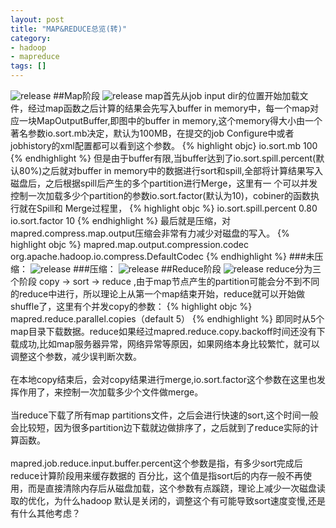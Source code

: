 ```yaml
---
layout: post
title: "MAP&REDUCE总览(转)"
category: 
- hadoop
- mapreduce
tags: []
---
```
















![release](/studies/assets/images/mapreduce.png)
##Map阶段 
 ![release](/studies/assets/images/maps.png)
map首先从job input dir的位置开始加载文件，经过map函数之后计算的结果会先写入buffer in memory中，每一个map对应一块MapOutputBuffer,即图中的buffer in memory,这个memory得大小由一个著名参数io.sort.mb决定，默认为100MB，在提交的job Configure中或者jobhistory的xml配置都可以看到这个参数。
{% highlight objc}
<property>
     <name>io.sort.mb</name>
     <value>100</value>
</property>
{% endhighlight %}
但是由于buffer有限,当buffer达到了io.sort.spill.percent(默认80%)之后就对buffer in memory中的数据进行sort和spill,全部将计算结果写入磁盘后，之后根据spill后产生的多个partition进行Merge，这里有一 个可以并发控制一次加载多少个partition的参数io.sort.factor(默认为10)，cobiner的函数执行就在Spill和 Merge过程里，
{% highlight objc %}
<property>
     <name>io.sort.spill.percent</name>
     <value>0.80</value>
</property>
<property>
     <name>io.sort.factor</name>
     <value>10</value>
</property>
{% endhighlight %}
最后就是压缩，对mapred.compress.map.output压缩会非常有力减少对磁盘的写入。
{% highlight objc %}
<property>
     <name>mapred.map.output.compression.codec</name>
     <value>org.apache.hadoop.io.compress.DefaultCodec</value>
</property>
{% endhighlight %}
###未压缩：
![release](/studies/assets/images/yasuoqian.png)
###压缩：
![release](/studies/assets/images/yasuohou.png)
##Reduce阶段 
![release](/studies/assets/images/reduce.png)
reduce分为三个阶段 copy -> sort -> reduce ,由于map节点产生的partition可能会分不到不同的reduce中进行，所以理论上从第一个map结束开始，reduce就可以开始做shuffle了，这里有个并发copy的参数：
{% highlight objc %}
mapred.reduce.parallel.copies（default 5）
{% endhighlight %}
即同时从5个map目录下载数据。reduce如果经过mapred.reduce.copy.backoff时间还没有下载成功,比如map服务器异常，网络异常等原因，如果网络本身比较繁忙，就可以调整这个参数，减少误判断次数。</br></br>
在本地copy结束后，会对copy结果进行merge,io.sort.factor这个参数在这里也发挥作用了，来控制一次加载多少个文件做merge。</br></br>
当reduce下载了所有map partitions文件，之后会进行快速的sort,这个时间一般会比较短，因为很多partition边下载就边做排序了，之后就到了reduce实际的计算函数。</br></br>
mapred.job.reduce.input.buffer.percent这个参数是指，有多少sort完成后reduce计算阶段用来缓存数据的 百分比，这个值是指sort后的内存一般不再使用，而是直接清除内存后从磁盘加载，这个参数有点蹊跷，理论上减少一次磁盘读取的优化，为什么hadoop 默认是关闭的，调整这个有可能导致sort速度变慢,还是有什么其他考虑？